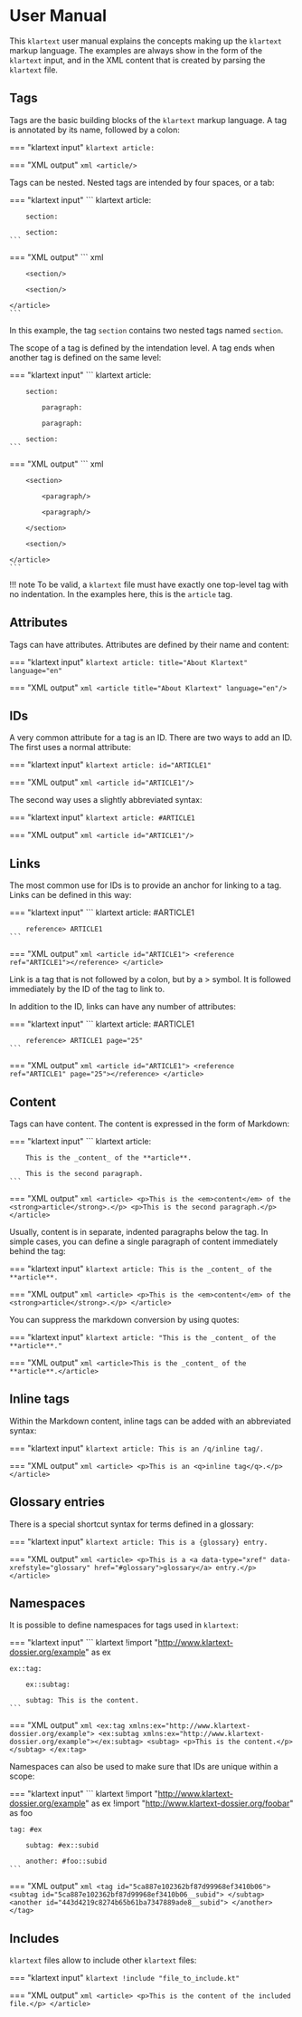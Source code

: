 # User Manual

This `klartext` user manual explains the concepts making up the `klartext` markup language. The examples are always show in the form of the `klartext` input, and in the XML content that is created by parsing the `klartext` file.

## Tags

Tags are the basic building blocks of the `klartext` markup language. A tag is annotated by its name, followed by a colon:

=== "klartext input"
    ``` klartext
    article:
    ```

=== "XML output"
    ``` xml
    <article/>
    ```

Tags can be nested. Nested tags are intended by four spaces, or a tab:

=== "klartext input"
    ``` klartext
    article:

        section:

        section:
    ```

=== "XML output"
    ``` xml
    <article>

        <section/>

        <section/>

    </article>
    ```

In this example, the tag `section` contains two nested tags named `section`.

The scope of a tag is defined by the intendation level. A tag ends when another tag is defined on the same level:

=== "klartext input"
    ``` klartext
    article:

        section:

            paragraph:

            paragraph:
            
        section:
    ```

=== "XML output"
    ``` xml
    <article>

        <section>

            <paragraph/>

            <paragraph/>

        </section>

        <section/>

    </article>
    ```

!!! note
    To be valid, a `klartext` file must have exactly one top-level tag with no indentation. In the examples here, this is the `article` tag.

## Attributes

Tags can have attributes. Attributes are defined by their name and content:

=== "klartext input"
    ``` klartext
    article: title="About Klartext" language="en"
    ```

=== "XML output"
    ``` xml
    <article title="About Klartext" language="en"/>
    ```

## IDs

A very common attribute for a tag is an ID. There are two ways to add an ID. The first uses a normal attribute:

=== "klartext input"
    ``` klartext
    article: id="ARTICLE1"
    ```

=== "XML output"
    ``` xml
    <article id="ARTICLE1"/>
    ```

The second way uses a slightly abbreviated syntax:

=== "klartext input"
    ``` klartext
    article: #ARTICLE1
    ```

=== "XML output"
    ``` xml
    <article id="ARTICLE1"/>
    ```

## Links

The most common use for IDs is to provide an anchor for linking to a tag. Links can be defined in this way:

=== "klartext input"
    ``` klartext
    article: #ARTICLE1

        reference> ARTICLE1
    ```

=== "XML output"
    ``` xml
    <article id="ARTICLE1">
        <reference ref="ARTICLE1"></reference>
    </article>
    ```

Link is a tag that is not followed by a colon, but by a &gt; symbol. It is followed immediately by the ID of the tag to link to.

In addition to the ID, links can have any number of attributes:

=== "klartext input"
    ``` klartext
    article: #ARTICLE1

        reference> ARTICLE1 page="25"
    ```

=== "XML output"
    ``` xml
    <article id="ARTICLE1">
        <reference ref="ARTICLE1" page="25"></reference>
    </article>
    ```

## Content

Tags can have content. The content is expressed in the form of Markdown:

=== "klartext input"
    ``` klartext
    article:

        This is the _content_ of the **article**.

        This is the second paragraph.
    ```

=== "XML output"
    ``` xml
    <article>
        <p>This is the <em>content</em> of the <strong>article</strong>.</p>
        <p>This is the second paragraph.</p>
    </article>
    ```

Usually, content is in separate, indented paragraphs below the tag. In simple cases, you can define a single paragraph of content immediately behind the tag:

=== "klartext input"
    ``` klartext
    article: This is the _content_ of the **article**.
    ```

=== "XML output"
    ``` xml
    <article>
        <p>This is the <em>content</em> of the <strong>article</strong>.</p>
    </article>
    ```

You can suppress the markdown conversion by using quotes:

=== "klartext input"
    ``` klartext
    article: "This is the _content_ of the **article**."
    ```

=== "XML output"
    ``` xml
    <article>This is the _content_ of the **article**.</article>
    ```

## Inline tags

Within the Markdown content, inline tags can be added with an abbreviated syntax:

=== "klartext input"
    ``` klartext
    article: This is an /q/inline tag/.
    ```

=== "XML output"
    ``` xml
    <article>
        <p>This is an <q>inline tag</q>.</p>
    </article>
    ```

## Glossary entries

There is a special shortcut syntax for terms defined in a glossary:

=== "klartext input"
    ``` klartext
    article: This is a {glossary} entry.
    ```

=== "XML output"
    ``` xml
    <article>
        <p>This is a <a data-type="xref" data-xrefstyle="glossary" href="#glossary">glossary</a> entry.</p>
    </article>
    ```

## Namespaces

It is possible to define namespaces for tags used in `klartext`:

=== "klartext input"
    ``` klartext
    !import "http://www.klartext-dossier.org/example" as ex

    ex::tag:

        ex::subtag:

        subtag: This is the content.
    ```

=== "XML output"
    ``` xml
    <ex:tag xmlns:ex="http://www.klartext-dossier.org/example">
        <ex:subtag xmlns:ex="http://www.klartext-dossier.org/example"></ex:subtag>
        <subtag>
            <p>This is the content.</p>
        </subtag>
    </ex:tag>
    ```

Namespaces can also be used to make sure that IDs are unique within a scope:

=== "klartext input"
    ``` klartext
    !import "http://www.klartext-dossier.org/example" as ex
    !import "http://www.klartext-dossier.org/foobar" as foo

    tag: #ex

        subtag: #ex::subid

        another: #foo::subid
    ```

=== "XML output"
    ``` xml
    <tag id="5ca887e102362bf87d99968ef3410b06">
        <subtag id="5ca887e102362bf87d99968ef3410b06__subid">
        </subtag>
        <another id="443d4219c8274b65b61ba7347889ade8__subid">
        </another>
    </tag>
    ```


## Includes

`klartext` files allow to include other `klartext` files:

=== "klartext input"
    ``` klartext
    !include "file_to_include.kt"
    ```

=== "XML output"
    ``` xml
    <article>
        <p>This is the content of the included file.</p>
    </article>
    ```
